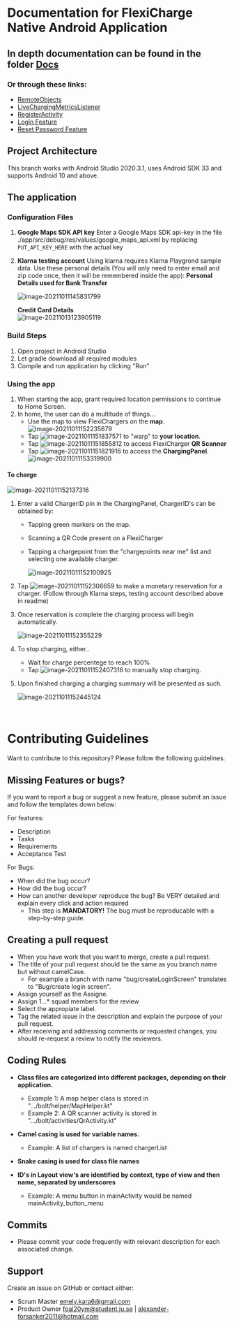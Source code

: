 # Documentation for FlexiCharge Native Android Application

## In depth documentation can be found in the folder [Docs](./Docs/)
### Or through these links:
   * [RemoteObjects](./Docs/RemoteObjects.md)
   * [LiveChargingMetricsListener](./Docs/LiveMetricsFeature.md)
   * [RegisterActivity](./Docs/RegisterFeature.md)
   * [Login Feature](./Docs/LoginFeature.md)
   * [Reset Password Feature](./Docs/ResetPasswordFeature.md)


## Project Architecture

  This branch works with Android Studio 2020.3.1, uses Android SDK 33 and supports Android 10 and above.

## The application

### Configuration Files

1. **Google Maps SDK API key**
   Enter a Google Maps SDK api-key in the file ./app/src/debug/res/values/google_maps_api.xml by replacing `PUT_API_KEY_HERE` with the actual key

2. **Klarna testing account**
   Using klarna requires Klarna Playgrond sample data. Use these personal details (You will only need to enter email and zip code once, then it will be remembered inside the app):
   **Personal Details used for Bank Transfer**
   
     ![image-20211011145831799](./images/image-20211011145831799.png)
   
   **Credit Card Details** <br/>
   ![image-20211013123905119](./images/image-20211013123905119.png)

### Build Steps

1. Open project in Android Studio
2. Let gradle download all required modules
3. Compile and run application by clicking "Run"


### Using the app

1. When starting the app, grant required location permissions to continue to Home Screen.
2. In home, the user can do a multitude of things...
   * Use the map to view FlexiChargers on the **map**.![image-20211011152235679](./images/image-20211011152235679.png)
   * Tap ![image-20211011151837571](./images/image-20211011151837571.png) to "warp" to **your location**. 
   * Tap ![image-20211011151855812](./images/image-20211011151855812.png) to access FlexiCharger **QR Scanner**
   * Tap ![image-20211011151821916](./images/image-20211011151821916.png) to access the **ChargingPanel**.   ![image-20211011153319900](./images/image-20211011153319900.png) 

#### To charge

   ![image-20211011152137316](./images/image-20211011152137316.png)

1. Enter a valid ChargerID pin in the ChargingPanel, ChargerID's can be obtained by:
   * Tapping green markers on the map.
   * Scanning a QR Code present on a FlexiCharger
   * Tapping a chargepoint from the "chargepoints near me" list and selecting one available charger.

     ![image-20211011152100925](./images/image-20211011152100925.png)
2. Tap ![image-20211011152306659](./images/image-20211011152306659.png) to make a monetary reservation for a charger. (Follow through Klarna steps, testing account described above in readme)
3. Once reservation is complete the charging process will begin automatically.

   ![image-20211011152355229](./images/image-20211011152355229.png)
4. To stop charging, either..
   * Wait for charge percentege to reach 100%
   * Tap ![image-20211011152407316](./images/image-20211011152407316.png) to manually stop charging.
5. Upon finished charging a charging summary will be presented as such.

   ![image-20211011152445124](./images/image-20211011152445124.png)

<br/>

# Contributing Guidelines

Want to contribute to this repository? Please follow the following guidelines.

## Missing Features or bugs?
If you want to report a bug or suggest a new feature, please submit an issue and follow the templates down below: 

For features:
* Description
* Tasks
* Requirements
* Acceptance Test

For Bugs: 
* When did the bug occur?
* How did the bug occur?
* How can another developer reproduce the bug? Be VERY detailed and explain every click and action required
  * This step is **MANDATORY!** The bug must be reproducable with a step-by-step guide.

## Creating a pull request

* When you have work that you want to merge, create a pull request.
* The title of your pull request should be the same as you branch name but without camelCase.
  * For example a branch with name "bug/createLoginScreen" translates to "Bug/create login screen".
* Assign yourself as the Assigne.
* Assign 1...* squad members for the review
* Select the appropiate label.
* Tag the related issue in the description and explain the purpose of your pull request.
* After receiving and addressing comments or requested changes, you should re-request a review to notify the reviewers. 

## Coding Rules
* **Class files are categorized into different packages, depending on their application.** <br/>
  * Example 1: A map helper class is stored in ".../bolt/helper/MapHelper.kt" <br/>
  * Example 2: A QR scanner activity is stored in ".../bolt/activities/QrActivity.kt" <br/>

* **Camel casing is used for variable names.** <br/>
  * Example: A list of chargers is named chargerList
* **Snake casing is used for class file names**
* **ID's in Layout view's are identified by context, type of view and then name, separated by underscores** <br/>
    * Example: A menu button in mainActivity would be named mainActivity_button_menu

## Commits
* Please commit your code frequently with relevant description for each associated change.

## Support

Create an issue on GitHub or contact either:
* Scrum Master emely.kara6@gmail.com
* Product Owner foal20ym@student.ju.se | alexander-forsanker2011@hotmail.com

